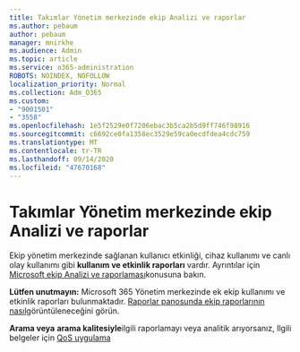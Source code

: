 ```yaml
---
title: Takımlar Yönetim merkezinde ekip Analizi ve raporlar
ms.author: pebaum
author: pebaum
manager: mnirkhe
ms.audience: Admin
ms.topic: article
ms.service: o365-administration
ROBOTS: NOINDEX, NOFOLLOW
localization_priority: Normal
ms.collection: Adm_O365
ms.custom:
- "9001501"
- "3558"
ms.openlocfilehash: 1e5f2529e0f7206ebac3b5ca2b5d9ff746f98916
ms.sourcegitcommit: c6692ce0fa1358ec3529e59ca0ecdfdea4cdc759
ms.translationtype: MT
ms.contentlocale: tr-TR
ms.lasthandoff: 09/14/2020
ms.locfileid: "47670168"
---
```

# <a name="teams-analytics-and-reports-in-the-teams-admin-center"></a>Takımlar Yönetim merkezinde ekip Analizi ve raporlar

Ekip yönetim merkezinde sağlanan kullanıcı etkinliği, cihaz kullanımı ve canlı olay kullanımı gibi **kullanım ve etkinlik raporları** vardır. Ayrıntılar için [Microsoft ekip Analizi ve raporlaması](https://docs.microsoft.com/microsoftteams/teams-analytics-and-reports/teams-reporting-reference)konusuna bakın.

**Lütfen unutmayın:** Microsoft 365 Yönetim merkezinde ek ekip kullanımı ve etkinlik raporları bulunmaktadır. [Raporlar panosunda ekip raporlarının nasıl](https://docs.microsoft.com/microsoftteams/teams-activity-reports#how-to-view-the-teams-reports-in-the-reports-dashboard)görüntüleneceğini görün.

**Arama veya** **arama kalitesiyle**ilgili raporlamayı veya analitik arıyorsanız, Ilgili belgeler için [QoS uygulama](https://docs.microsoft.com/microsoftteams/monitor-call-quality-qos)

